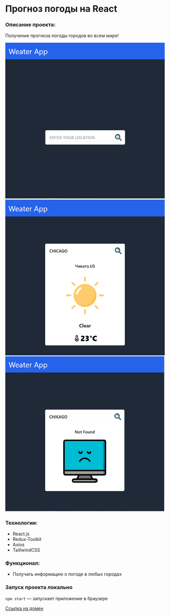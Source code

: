 # Прогноз погоды на React

### Описание проекта:

Получение прогноза погоды городов во всем мире!

![alt text](https://github.com/Sergynya174/weater-react/blob/main/img1.png?raw=true)
![alt text](https://github.com/Sergynya174/weater-react/blob/main/img2.png?raw=true)
![alt text](https://github.com/Sergynya174/weater-react/blob/main/img3.png?raw=true)

### Технологии:

- React.js
- Redux-Toolkit
- Axios
- TaillwindCSS

### Функционал:

- Получать информацию о погоде в любых городах

### Запуск проекта локально

`npm start` — запускает приложение в браузере

[Ссылка на домен]()
